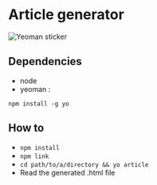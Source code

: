 # Article generator

![Yeoman sticker](http://yeoman.io/static/yeoman-character-sticker.c30c59fb9e.png)

## Dependencies

* node
* yeoman :

```
npm install -g yo
```

## How to

* ```npm install```
* ```npm link```
* ```cd path/to/a/directory && yo article```
* Read the generated .html file
